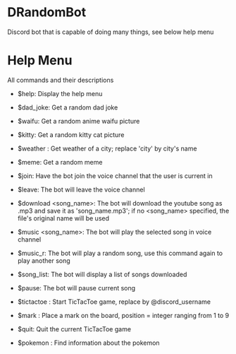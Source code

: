 # DRandomBot

Discord bot that is capable of doing many things, see below help menu

<h1>Help Menu</h1>

All commands and their descriptions

- $help: Display the help menu

- $dad_joke: Get a random dad joke

- $waifu: Get a random anime waifu picture

- $kitty: Get a random kitty cat picture

- $weather <city>: Get weather of a city; replace 'city' by city's name
  
- $meme: Get a random meme
  
- $join: Have the bot join the voice channel that the user is current in
  
- $leave: The bot will leave the voice channel
  
- $download <url> <song_name>: The bot will download the youtube song as .mp3 and save it as 'song_name.mp3'; if no <song_name> specified, the file's original name will be used
  
- $music <song_name>: The bot will play the selected song in voice channel
  
- $music_r: The bot will play a random song, use this command again to play another song
  
- $song_list: The bot will display a list of songs downloaded
  
- $pause: The bot will pause current song

- $tictactoe <player1> <player2>: Start TicTacToe game, replace <player> by @discord_username

- $mark <position>: Place a mark on the board, position = integer ranging from 1 to 9

- $quit: Quit the current TicTacToe game

- $pokemon <name>: Find information about the pokemon

